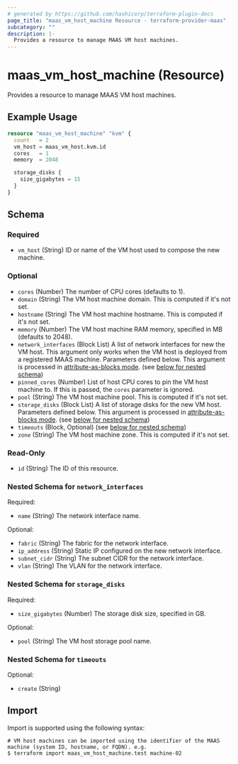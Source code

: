 ```yaml
---
# generated by https://github.com/hashicorp/terraform-plugin-docs
page_title: "maas_vm_host_machine Resource - terraform-provider-maas"
subcategory: ""
description: |-
  Provides a resource to manage MAAS VM host machines.
---
```


# maas_vm_host_machine (Resource)

Provides a resource to manage MAAS VM host machines.

## Example Usage

```terraform
resource "maas_vm_host_machine" "kvm" {
  count   = 2
  vm_host = maas_vm_host.kvm.id
  cores   = 1
  memory  = 2048

  storage_disks {
    size_gigabytes = 15
  }
}
```

<!-- schema generated by tfplugindocs -->
## Schema

### Required

- `vm_host` (String) ID or name of the VM host used to compose the new machine.

### Optional

- `cores` (Number) The number of CPU cores (defaults to 1).
- `domain` (String) The VM host machine domain. This is computed if it's not set.
- `hostname` (String) The VM host machine hostname. This is computed if it's not set.
- `memory` (Number) The VM host machine RAM memory, specified in MB (defaults to 2048).
- `network_interfaces` (Block List) A list of network interfaces for new the VM host. This argument only works when the VM host is deployed from a registered MAAS machine. Parameters defined below. This argument is processed in [attribute-as-blocks mode](https://www.terraform.io/docs/configuration/attr-as-blocks.html). (see [below for nested schema](#nestedblock--network_interfaces))
- `pinned_cores` (Number) List of host CPU cores to pin the VM host machine to. If this is passed, the `cores` parameter is ignored.
- `pool` (String) The VM host machine pool. This is computed if it's not set.
- `storage_disks` (Block List) A list of storage disks for the new VM host. Parameters defined below. This argument is processed in [attribute-as-blocks mode](https://www.terraform.io/docs/configuration/attr-as-blocks.html). (see [below for nested schema](#nestedblock--storage_disks))
- `timeouts` (Block, Optional) (see [below for nested schema](#nestedblock--timeouts))
- `zone` (String) The VM host machine zone. This is computed if it's not set.

### Read-Only

- `id` (String) The ID of this resource.

<a id="nestedblock--network_interfaces"></a>
### Nested Schema for `network_interfaces`

Required:

- `name` (String) The network interface name.

Optional:

- `fabric` (String) The fabric for the network interface.
- `ip_address` (String) Static IP configured on the new network interface.
- `subnet_cidr` (String) The subnet CIDR for the network interface.
- `vlan` (String) The VLAN for the network interface.


<a id="nestedblock--storage_disks"></a>
### Nested Schema for `storage_disks`

Required:

- `size_gigabytes` (Number) The storage disk size, specified in GB.

Optional:

- `pool` (String) The VM host storage pool name.


<a id="nestedblock--timeouts"></a>
### Nested Schema for `timeouts`

Optional:

- `create` (String)

## Import

Import is supported using the following syntax:

```shell
# VM host machines can be imported using the identifier of the MAAS machine (system ID, hostname, or FQDN). e.g.
$ terraform import maas_vm_host_machine.test machine-02
```
